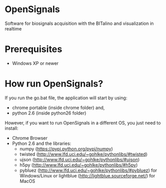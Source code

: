 OpenSignals
===========

Software for biosignals acquisition with the BITalino and visualization in realtime

Prerequisites
===========
- Windows XP or newer

How run OpenSignals?
===========
If you run the go.bat file, the application will start by using:
- chrome portable (inside chrome folder) and,
- python 2.6 (inside python26 folder)

However, if you want to run OpenSignals in a different OS, you just need to install:
- Chrome Browser
- Python 2.6 and the libraries:
  - numpy (https://pypi.python.org/pypi/numpy)
  - twisted (http://www.lfd.uci.edu/~gohlke/pythonlibs/#twisted)
  - ujson (http://www.lfd.uci.edu/~gohlke/pythonlibs/#ujson)
  - h5py (http://www.lfd.uci.edu/~gohlke/pythonlibs/#h5py)
  - pybluez (http://www.lfd.uci.edu/~gohlke/pythonlibs/#pybluez) for Windows/Linux or lightblue (http://lightblue.sourceforge.net/) for MacOS


